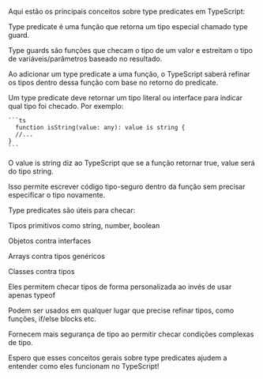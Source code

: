 Aqui estão os principais conceitos sobre type predicates em TypeScript:

Type predicate é uma função que retorna um tipo especial chamado type guard.

Type guards são funções que checam o tipo de um valor e estreitam o tipo de variáveis/parâmetros baseado no resultado.

Ao adicionar um type predicate a uma função, o TypeScript saberá refinar os tipos dentro dessa função com base no retorno do predicate.

Um type predicate deve retornar um tipo literal ou interface para indicar qual tipo foi checado. Por exemplo:

    ```ts	
      function isString(value: any): value is string {
      //...
    }
    ```	
O value is string diz ao TypeScript que se a função retornar true, value será do tipo string.

Isso permite escrever código tipo-seguro dentro da função sem precisar especificar o tipo novamente.

Type predicates são úteis para checar:

Tipos primitivos como string, number, boolean

Objetos contra interfaces

Arrays contra tipos genéricos

Classes contra tipos

Eles permitem checar tipos de forma personalizada ao invés de usar apenas typeof

Podem ser usados em qualquer lugar que precise refinar tipos, como funções, if/else blocks etc.

Fornecem mais segurança de tipo ao permitir checar condições complexas de tipo.

Espero que esses conceitos gerais sobre type predicates ajudem a entender como eles funcionam no TypeScript!